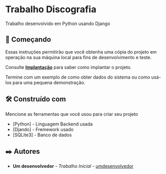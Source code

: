 # Trabalho Discografia

Trabalho desenvolvido em Python usando Django 

## 🚀 Começando

Essas instruções permitirão que você obtenha uma cópia do projeto em operação na sua máquina local para fins de desenvolvimento e teste.

Consulte **[Implantação](#-implanta%C3%A7%C3%A3o)** para saber como implantar o projeto.

Termine com um exemplo de como obter dados do sistema ou como usá-los para uma pequena demonstração.

## 🛠️ Construído com

Mencione as ferramentas que você usou para criar seu projeto

* [Python] - Linguagem Backend usada
* [Djando] - Fremework usado
* [SQLite3] - Banco de dados

## ✒️ Autores

* **Um desenvolvedor** - *Trabalho Inicial* - [umdesenvolvedor](https://github.com/linkParaPerfil)

